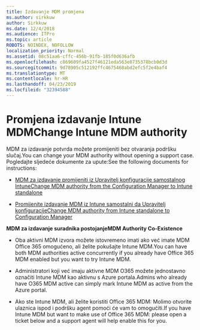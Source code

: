 ```yaml
---
title: Izdavanje MDM promjena
ms.author: sirkkuw
author: Sirkkuw
ms.date: 12/4/2018
ms.audience: ITPro
ms.topic: article
ROBOTS: NOINDEX, NOFOLLOW
localization_priority: Normal
ms.assetid: 08c51aa6-cffc-456b-91fb-185f0d636afb
ms.openlocfilehash: c869609fa4527f46121eda563e0735378bcb0d3d
ms.sourcegitcommit: 9d78905c512192ffc4675468abd2efc5f2e4baf4
ms.translationtype: MT
ms.contentlocale: hr-HR
ms.lasthandoff: 04/23/2019
ms.locfileid: "32394588"
---
```

# <a name="change-intune-mdm-authority"></a><span data-ttu-id="3f02b-102">Promjena izdavanje Intune MDM</span><span class="sxs-lookup"><span data-stu-id="3f02b-102">Change Intune MDM authority</span></span>

<span data-ttu-id="3f02b-103">MDM za izdavanje potvrda možete promijeniti bez otvaranja podršku slučaj.</span><span class="sxs-lookup"><span data-stu-id="3f02b-103">You can change your MDM authority without opening a support case.</span></span> <span data-ttu-id="3f02b-104">Pogledajte sljedeće dokumente za upute:</span><span class="sxs-lookup"><span data-stu-id="3f02b-104">See the following documents for instructions:</span></span>
  
- [<span data-ttu-id="3f02b-105">MDM za izdavanje promijeniti iz Upravitelj konfiguracije samostalnog Intune</span><span class="sxs-lookup"><span data-stu-id="3f02b-105">Change MDM authority from the Configuration Manager to Intune standalone</span></span>](https://docs.microsoft.com/sccm/mdm/deploy-use/migrate-change-mdm-authority)
    
- [<span data-ttu-id="3f02b-106">Promijenite izdavanje MDM iz Intune samostalni da Upravitelj konfiguracije</span><span class="sxs-lookup"><span data-stu-id="3f02b-106">Change MDM authority from Intune standalone to Configuration Manager</span></span>](https://docs.microsoft.com/sccm/mdm/deploy-use/change-mdm-authority)
    
 <span data-ttu-id="3f02b-107">**MDM za izdavanje suradnika postojanje**</span><span class="sxs-lookup"><span data-stu-id="3f02b-107">**MDM Authority Co-Existence**</span></span>
  
- <span data-ttu-id="3f02b-108">Oba aktivni MDM izvora možete istovremeno imati ako već imate MDM Office 365 omogućeno, ali želite pokušajte Intune MDM.</span><span class="sxs-lookup"><span data-stu-id="3f02b-108">You can have both MDM authorities active concurrently if you already have Office 365 MDM enabled but you want to try Intune MDM.</span></span>
    
- <span data-ttu-id="3f02b-109">Administratori koji već imaju aktivne MDM O365 možete jednostavno označiti Intune MDM kao aktivnu s Azure portala.</span><span class="sxs-lookup"><span data-stu-id="3f02b-109">Admins who already have O365 MDM active can simply mark Intune MDM as active from the Azure portal.</span></span>
    
- <span data-ttu-id="3f02b-110">Ako ste Intune MDM, ali želite koristiti Office 365 MDM: Molimo otvorite ulaznica ispod i podršku agent pomoći će vam to omogućiti.</span><span class="sxs-lookup"><span data-stu-id="3f02b-110">If you have Intune MDM but want to make use of Office 365 MDM: please open a ticket below and a support agent will help enable this for you.</span></span>
    

